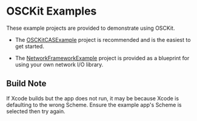 # OSCKit Examples

These example projects are provided to demonstrate using OSCKit.

- The [OSCKitCASExample](OSCKitCASExample) project is recommended and is the easiest to get started.

- The [NetworkFrameworkExample](NetworkFrameworkExample) project is provided as a blueprint for using your own network I/O library.

## Build Note

If Xcode builds but the app does not run, it may be because Xcode is defaulting to the wrong Scheme. Ensure the example app's Scheme is selected then try again.